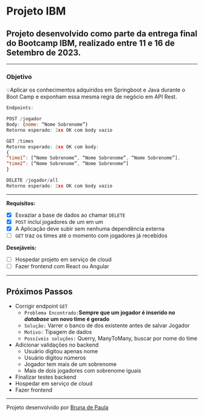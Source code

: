 # Projeto IBM

## Projeto desenvolvido como parte da entrega final do Bootcamp IBM, realizado entre 11 e 16 de Setembro de 2023.

---

### Objetivo

💡Aplicar os conhecimentos adquiridos em Springboot e Java durante o Boot Camp e exponham essa mesma regra de negócio em API Rest.

```jsx
Endpoints:

POST /jogador
Body: {nome: “Nome Sobrenome”}
Retorno esperado: 2xx OK com body vazio

GET /times
Retorno esperado: 2xx OK com body:
{
“time1”: [“Nome Sobrenome”, “Nome Sobrenome”, “Nome Sobrenome”],
“time2”: [“Nome Sobrenome”, “Nome Sobrenome”]
}

DELETE /jogador/all
Retorno esperado: 2xx OK com body vazio
```

---

**Requisitos:**

- [x]  Esvaziar a base de dados ao chamar `DELETE`
- [x]  `POST` incluí jogadores de um em um
- [x]  A Aplicação deve subir sem nenhuma dependência externa
- [ ]  `GET` traz os times até o momento com jogadores já recebidos

**Desejáveis:**

- [ ]  Hospedar projeto em serviço de cloud
- [ ]  Fazer frontend com React ou Angular

---

## Próximos Passos

- Corrigir endpoint `GET`
    - `Problema Encontrado:`**Sempre que um jogador é inserido no *database* um novo time é gerado**
    - `Solução:` Varrer o banco de dos existente antes de salvar Jogador
    - `Motivo:` Tipagem de dados
    - `Possíveis soluções:` Querry, ManyToMany, buscar por nome do time
- Adicionar validações no backend
    - Usuário digitou apenas nome
    - Usuário digitou números
    - Jogador tem mais de um sobrenome
    - Mais de dois jogadores com sobrenome iguais
- Finalizar testes backend
- Hospedar em serviço de cloud
- Fazer frontend

---

Projeto desenvolvido por [Bruna de Paula](https://www.linkedin.com/in/brunadpaula/)